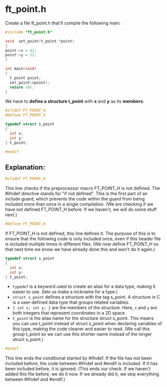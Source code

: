 # ft_point.h
Create a file ft_point.h that'll compile the following main:
```c
#include "ft_point.h"

void  set_point(t_point *point)
{
point->x = 42;
point->y = 21;
}

int main(void)
{
  t_point point;
  set_point(&point);
  return (0);
}
```
We have to **define a structure t_point** with **x** and **y** as its **members**:
```c
#ifndef FT_POINT_H
#define FT_POINT_H

typedef struct s_point
{
  int x;
  int y;
} t_point;

#endif
```

## Explanation:
```c
#ifndef FT_POINT_H
```
This line checks if the preprocessor macro FT_POINT_H is not defined. The #ifndef directive stands for "if not defined". 
This is the first part of an include guard, which prevents the code within the guard from being included more than once in a single compilation.
(We are checking if we have not defined FT_POINT_H before. If we haven't, we will do some stuff next.)
```c
#define FT_POINT_H
```
If FT_POINT_H is not defined, this line defines it. 
The purpose of this is to ensure that the following code is only included once, even if this header file is included multiple times in different files.
(We now define FT_POINT_H so that next time we know we have already done this and won't do it again.)
```c
typedef struct s_point
{
  int x;
  int y;
} t_point;
```
- `typedef` is a keyword used to create an alias for a data type, making it easier to use. (lets us make a nickname for a type.)
- `struct s_point` defines a structure with the tag s_point. A structure in C is a user-defined data type that groups related variables.
- `{ int x; int y; }` are the members of the structure. Here, `x` and `y` are both integers that represent coordinates in a 2D space.
- `t_point` is the alias name for the structure struct s_point. This means you can use t_point instead of struct s_point when declaring variables of this type, making the code cleaner and easier to read. (We call this group t_point so we can use this shorter name instead of the longer struct s_point.)
```c
#endif
```
This line ends the conditional started by #ifndef. If the file has not been included before, the code between #ifndef and #endif is included. If it has been included before, it is ignored.
(This ends our check. If we haven't added this file before, we do it now. If we already did it, we skip everything between #ifndef and #endif.)
